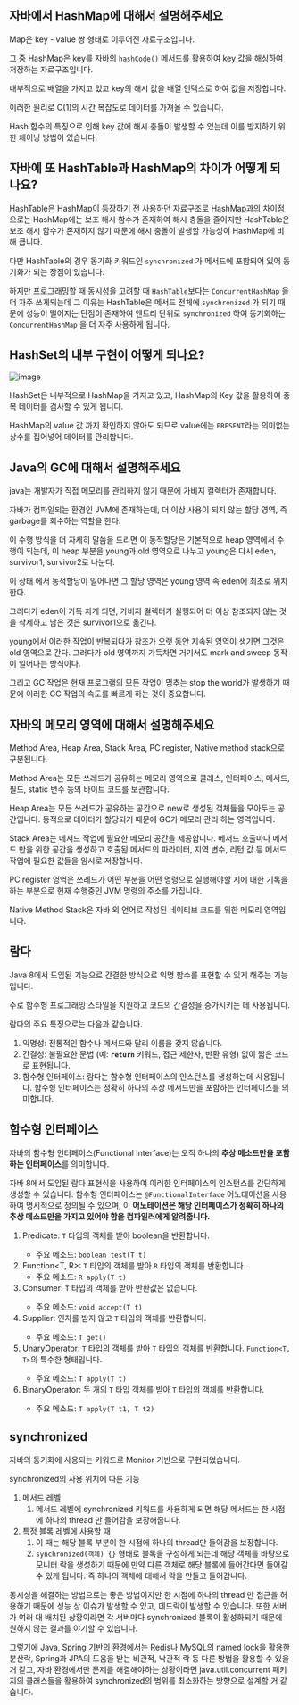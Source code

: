 ## 자바에서 HashMap에 대해서 설명해주세요

Map은 key - value 쌍 형태로 이루어진 자료구조입니다.

그 중 HashMap은 key를 자바의 `hashCode()` 메서드를 활용하여 key 값을 해싱하여 저장하는 자료구조입니다.

내부적으로 배열을 가지고 있고 key의 해시 값을 배열 인덱스로 하여 값을 저장합니다.

이러한 원리로 O(1)의 시간 복잡도로 데이터를 가져올 수 있습니다.

Hash 함수의 특징으로 인해 key 값에 해시 충돌이 발생할 수 있는데 이를 방지하기 위한 체이닝 방법이 있습니다.

## 자바에 또 HashTable과 HashMap의 차이가 어떻게 되나요?

HashTable은 HashMap이 등장하기 전 사용하던 자료구조로 HashMap과의 차이점으로는 HashMap에는 보조 해시 함수가 존재하여 해시 충돌을 줄이지만 HashTable은 보조 해시 함수가 존재하지 않기 때문에 해시 충돌이 발생할 가능성이 HashMap에 비해 큽니다.

다만 HashTable의 경우 동기화 키워드인 `synchronized` 가 메서드에 포함되어 있어 동기화가 되는 장점이 있습니다.

하지만 프로그래밍할 때 동시성을 고려할 때 `HashTable`보다는 `ConcurrentHashMap` 을 더 자주 쓰게되는데 그 이유는 HashTable은 메서드 전체에 `synchronized` 가 되기 때문에 성능이 떨어지는 단점이 존재하여 엔트리 단위로 `synchronized` 하여 동기화하는 `ConcurrentHashMap` 을 더 자주 사용하게 됩니다.

## HashSet의 내부 구현이 어떻게 되나요?

![image](https://github.com/ZI-won-ZONE-ha/CS_JONGJIBU/assets/88527476/63df875a-66b6-4edb-a79f-9f479b120201)

HashSet은 내부적으로 HashMap을 가지고 있고, HashMap의 Key 값을 활용하여 중복 데이터를 검사할 수 있게 됩니다.

HashMap의 value 값 까지 확인하지 않아도 되므로 value에는 `PRESENT`라는 의미없는 상수를 집어넣어 데이터를 관리합니다.

## Java의 GC에 대해서 설명해주세요

java는 개발자가 직접 메모리를 관리하지 않기 때문에 가비지 컬렉터가 존재합니다.

자바가 컴파일되는 환경인 JVM에 존재하는데, 더 이상 사용이 되지 않는 할당 영역, 즉 garbage를 회수하는 역할을 한다. 

이 수행 방식을 더 자세히 말씀을 드리면 이 동적할당은 기본적으로 heap 영역에서 수행이 되는데, 이 heap 부분을 young과 old 영역으로 나누고 young은 다시 eden, survivor1, survivor2로 나눈다. 

이 상태 에서 동적할당이 일어나면 그 할당 영역은 young 영역 속 eden에 최초로 위치한다. 

그러다가 eden이 가득 차게 되면, 가비지 컬렉터가 실행되어 더 이상 참조되지 않는 것을 삭제하고 남은 것은 survivor1으로 옮긴다. 

young에서 이러한 작업이 반복되다가 참조가 오랫 동안 지속된 영역이 생기면 그것은 old 영역으로 간다. 그러다가 old 영역까지 가득차면 거기서도 mark and sweep 동작이 일어나는 방식이다.

그리고 GC 작업은 현재 프로그램의 모든 작업이 멈추는 stop the world가 발생하기 때문에 이러한 GC 작업의 속도를 빠르게 하는 것이 중요합니다.

## 자바의 메모리 영역에 대해서 설명해주세요

Method Area, Heap Area, Stack Area, PC register, Native method stack으로 구분됩니다.

Method Area는 모든 쓰레드가 공유하는 메모리 영역으로 클래스, 인터페이스, 메서드, 필드, static 변수 등의 바이트 코드를 보관합니다.

Heap Area는 모든 쓰레드가 공유하는 공간으로 new로 생성된 객체들을 모아두는 공간입니다. 동적으로 데이터가 할당되기 때문에 GC가 메모리 관리 하는 영역입니다.

Stack Area는 메서드 작업에 필요한 메모리 공간을 제공합니다. 메서드 호출마다 메서드 만을 위한 공간을 생성하고 호출된 메서드의 파라미터, 지역 변수, 리턴 값 등 메서드 작업에 필요한 값들을 임시로 저장합니다.

PC register 영역은 쓰레드가 어떤 부분을 어떤 명령으로 실행해야할 지에 대한 기록을 하는 부분으로 현재 수행중인 JVM 명령의 주소를 가집니다.

Native Method Stack은 자바 외 언어로 작성된 네이티브 코드를 위한 메모리 영역입니다.

## 람다

Java 8에서 도입된 기능으로 간결한 방식으로 익명 함수를 표현할 수 있게 해주는 기능입니다. 

주로 함수형 프로그래밍 스타일을 지원하고 코드의 간결성을 증가시키는 데 사용됩니다.

람다의 주요 특징으로는 다음과 같습니다.

1. 익명성: 전통적인 함수나 메서드와 달리 이름을 갖지 않습니다.
2. 간결성: 불필요한 문법 (예: **`return`** 키워드, 접근 제한자, 반환 유형) 없이 짧은 코드로 표현됩니다.
3. 함수형 인터페이스: 람다는 함수형 인터페이스의 인스턴스를 생성하는데 사용됩니다. 함수형 인터페이스는 정확히 하나의 추상 메서드만을 포함하는 인터페이스를 의미합니다.

## 함수형 인터페이스

자바의 함수형 인터페이스(Functional Interface)는 오직 하나의 **추상 메소드만을 포함하는 인터페이스**를 의미합니다. 

자바 8에서 도입된 람다 표현식을 사용하여 이러한 인터페이스의 인스턴스를 간단하게 생성할 수 있습니다. 함수형 인터페이스는 `@FunctionalInterface` 어노테이션을 사용하여 명시적으로 정의될 수 있으며, 이 **어노테이션은 해당 인터페이스가 정확히 하나의 추상 메소드만을 가지고 있어야 함을 컴파일러에게 알려줍니다.**

1. Predicate<T>: `T` 타입의 객체를 받아 boolean을 반환합니다.
    - 주요 메소드: `boolean test(T t)`
2. Function<T, R>: `T` 타입의 객체를 받아 `R` 타입의 객체를 반환합니다.
    - 주요 메소드: `R apply(T t)`
3. Consumer<T>: `T` 타입의 객체를 받아 반환값은 없습니다.
    - 주요 메소드: `void accept(T t)`
4. Supplier<T>: 인자를 받지 않고 `T` 타입의 객체를 반환합니다.
    - 주요 메소드: `T get()`
5. UnaryOperator<T>: `T` 타입의 객체를 받아 `T` 타입의 객체를 반환합니다. `Function<T, T>`의 특수한 형태입니다.
    - 주요 메소드: `T apply(T t)`
6. BinaryOperator<T>: 두 개의 `T` 타입 객체를 받아 `T` 타입의 객체를 반환합니다.
    - 주요 메소드: `T apply(T t1, T t2)`

## synchronized

자바의 동기화에 사용되는 키워드로 Monitor 기반으로 구현되었습니다.

synchronized의 사용 위치에 따른 기능

1. 메서드 레벨
    1. 메서드 레벨에 synchronized 키워드를 사용하게 되면 해당 메서드는 한 시점에 하나의 thread 만 들어감을 보장해줍니다.
2. 특정 블록 레벨에 사용할 때
    1. 이 때는 해당 블록 부분이 한 시점에 하나의 thread만 들어감을 보장합니다.
    2. `synchronized(객체) {}` 형태로 블록을 구성하게 되는데 해당 객체를 바탕으로 모니터 락을 생성하기 때문에 만약 다른 객체로 해당 블록에 들어간다면 들어갈 수 있게 됩니다. 즉 하나의 객체에 대해서 락을 만들고 들어갑니다.

동시성을 해결하는 방법으로는 좋은 방법이지만 한 시점에 하나의 thread 만 접근을 허용하기 때문에 성능 상 이슈가 발생할 수 있고, 데드락이 발생할 수 있습니다. 또한 서버가 여러 대 배치된 상황이라면 각 서버마다 synchronized 블록이 활성화되기 때문에 원하지 않는 결과를 야기할 수 있습니다.

그렇기에 Java, Spring 기반의 환경에서는 Redis나 MySQL의 named lock을 활용한 분산락, Spring과 JPA의 도움을 받는 비관적, 낙관적 락 등 다른 방법을 활용할 수 있을거 같고, 자바 환경에서만 문제를 해결해야하는 상황이라면 java.util.concurrent 패키지의 클래스들을 활용하여 synchronized의 범위를 최소화하는 방향으로 설계할 거 같습니다.
